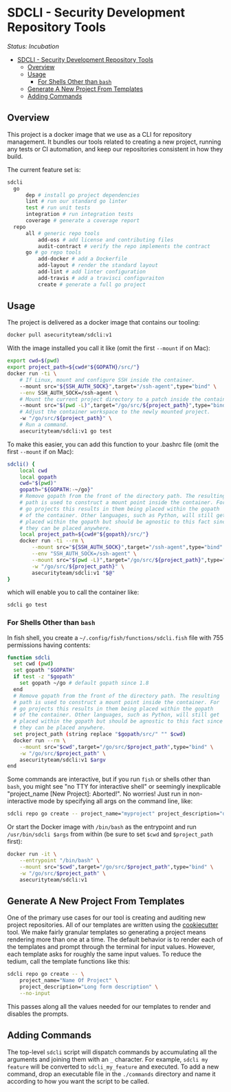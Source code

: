 <a id="markdown-sdcli---security-development-repository-tools" name="sdcli---security-development-repository-tools"></a>
# SDCLI - Security Development Repository Tools

*Status: Incubation*

<!-- TOC -->

- [SDCLI - Security Development Repository Tools](#sdcli---security-development-repository-tools)
    - [Overview](#overview)
    - [Usage](#usage)
        - [For Shells Other than `bash`](#for-shells-other-than-bash)
    - [Generate A New Project From Templates](#generate-a-new-project-from-templates)
    - [Adding Commands](#adding-commands)

<!-- /TOC -->

<a id="markdown-overview" name="overview"></a>
## Overview

This project is a docker image that we use as a CLI for repository management.
It bundles our tools related to creating a new project, running any tests or
CI automation, and keep our repositories consistent in how they build.

The current feature set is:

```bash
sdcli
  go
      dep # install go project dependencies
      lint # run our standard go linter
      test # run unit tests
      integration # run integration tests
      coverage # generate a coverage report
  repo
      all # generic repo tools
          add-oss # add license and contributing files
          audit-contract # verify the repo implements the contract
      go # go repo tools
          add-docker # add a Dockerfile
          add-layout # render the standard layout
          add-lint # add linter configuration
          add-travis # add a travisci configuraiton
          create # generate a full go project
```

<a id="markdown-usage" name="usage"></a>
## Usage

The project is delivered as a docker image that contains our tooling:

```bash
docker pull asecurityteam/sdcli:v1
```

With the image installed you call it like (omit the first `--mount` if on Mac):

```bash
export cwd=$(pwd)
export project_path=${cwd#"${GOPATH}/src/"}
docker run -ti \
    # If Linux, mount and configure SSH inside the container.
    --mount src="${SSH_AUTH_SOCK}",target="/ssh-agent",type="bind" \
    --env SSH_AUTH_SOCK=/ssh-agent \
    # Mount the current project directory to a patch inside the container.
    --mount src="$(pwd -L)",target="/go/src/${project_path}",type="bind" \
    # Adjust the container workspace to the newly mounted project.
    -w "/go/src/${project_path}" \
    # Run a command.
    asecurityteam/sdcli:v1 go test
```

To make this easier, you can add this function to your .bashrc file (omit the first `--mount` if on Mac):

```bash
sdcli() {
    local cwd
    local gopath
    cwd="$(pwd)"
    gopath="${GOPATH:-~/go}"
    # Remove gopath from the front of the directory path. The resulting
    # path is used to construct a mount point inside the container. For
    # go projects this results in them being placed within the gopath
    # of the container. Other languages, such as Python, will still get
    # placed within the gopath but should be agnostic to this fact since
    # they can be placed anywhere.
    local project_path=${cwd#"${gopath}/src/"}
    docker run -ti --rm \
        --mount src="${SSH_AUTH_SOCK}",target="/ssh-agent",type="bind" \
        --env "SSH_AUTH_SOCK=/ssh-agent" \
        --mount src="$(pwd -L)",target="/go/src/${project_path}",type="bind" \
        -w "/go/src/${project_path}" \
        asecurityteam/sdcli:v1 "$@"
}
```

which will enable you to call the container like:

```bash
sdcli go test
```

<a id="markdown-for-shells-other-than-bash" name="for-shells-other-than-bash"></a>
### For Shells Other than `bash`

In fish shell, you create a `~/.config/fish/functions/sdcli.fish` file with 755
permissions having contents:

```bash
function sdcli
  set cwd (pwd)
  set gopath "$GOPATH"
  if test -z "$gopath"
    set gopath ~/go # default gopath since 1.8
  end
  # Remove gopath from the front of the directory path. The resulting
  # path is used to construct a mount point inside the container. For
  # go projects this results in them being placed within the gopath
  # of the container. Other languages, such as Python, will still get
  # placed within the gopath but should be agnostic to this fact since
  # they can be placed anywhere.
  set project_path (string replace "$gopath/src/" "" $cwd)
  docker run --rm \
    --mount src="$cwd",target="/go/src/$project_path",type="bind" \
    -w "/go/src/$project_path" \
    asecurityteam/sdcli:v1 $argv
end
```

Some commands are interactive, but if you run `fish` or shells other than `bash`, you
might see "no TTY for interactive shell" or seemingly inexplicable "project_name [New
Project]: Aborted!".  No worries!  Just run in non-interactive mode by specifying all
args on the command line, like:

```bash
sdcli repo go create -- project_name="myproject" project_description="description" --no-input
```

Or start the Docker image with `/bin/bash` as the entrypoint and run `/usr/bin/sdcli $args`
from within (be sure to set `$cwd` and `$project_path` first):

```bash
docker run -it \
    --entrypoint "/bin/bash" \
    --mount src="$cwd",target="/go/src/$project_path",type="bind" \
    -w "/go/src/$project_path" \
    asecurityteam/sdcli:v1
```

<a id="markdown-generate-a-new-project-from-templates"
name="generate-a-new-project-from-templates"></a>
## Generate A New Project From Templates

One of the primary use cases for our tool is creating and auditing new project
repositories. All of our templates are written using the
[cookiecutter](https://github.com/audreyr/cookiecutter) tool. We make fairly granular
templates so generating a project means rendering more than one at a time. The
default behavior is to render each of the templates and prompt through the terminal
for input values. However, each template asks for roughly the same input values. To
reduce the tedium, call the template functions like this:

```bash
sdcli repo go create -- \
    project_name="Name Of Project" \
    project_description="Long form description" \
    --no-input
```

This passes along all the values needed for our templates to render and disables the
prompts.

<a id="markdown-adding-commands" name="adding-commands"></a>
## Adding Commands

The top-level `sdcli` script will dispatch commands by accumulating all the
arguments and joining them with an `_` character. For example, `sdcli my feature`
will be converted to `sdcli_my_feature` and executed. To add a new command, drop
an executable file in the `./commands` directory and name it according to how you
want the script to be called.
